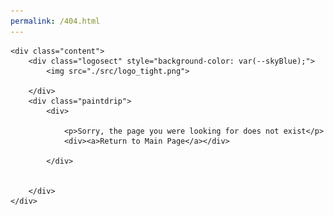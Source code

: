```yaml
---
permalink: /404.html
---
```


<!DOCTYPE html>
<html lang="en">
<head>
    <meta charset="UTF-8">
    <meta name="viewport" content="width=device-width, initial-scale=1.0">
    <title>aPaint.io - Page not found</title>
    <link rel="stylesheet" href="404style.css">
    <link href="https://fonts.googleapis.com/css2?family=Work+Sans:wght@500&display=swap" rel="stylesheet">
</head>
<body>

    <div class="content">
        <div class="logosect" style="background-color: var(--skyBlue);">
            <img src="./src/logo_tight.png">

        </div>
        <div class="paintdrip">
            <div>

                <p>Sorry, the page you were looking for does not exist</p>
                <div><a>Return to Main Page</a></div>
                
            </div>


        </div>
    </div>


</body>
</html>